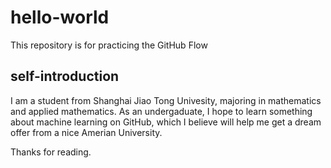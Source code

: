 # hello-world
This repository is for practicing the GitHub Flow


## self-introduction


I am a student from Shanghai Jiao Tong Univesity, majoring in mathematics and applied mathematics. As an undergaduate, I hope to learn something about machine learning on GitHub, which I believe will help me get a dream offer from a nice Amerian University.

Thanks for reading. 

